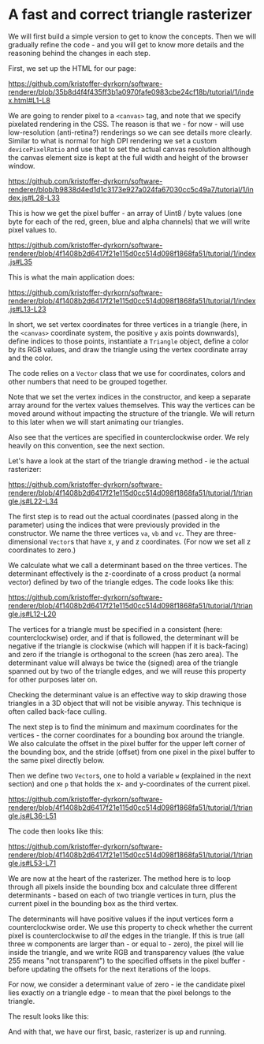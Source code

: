 # A fast and correct triangle rasterizer

We will first build a simple version to get to know the concepts. Then we will gradually refine the code - and you will get to know more details and the reasoning behind the changes in each step.

First, we set up the HTML for our page:

https://github.com/kristoffer-dyrkorn/software-renderer/blob/35b8d4f4f435ff3b1a0970fafe0983cbe24cf18b/tutorial/1/index.html#L1-L8

We are going to render pixel to a `<canvas>` tag, and note that we specify pixelated rendering in the CSS. The reason is that we - for now - will use low-resolution (anti-retina?) renderings so we can see details more clearly. Similar to what is normal for high DPI rendering we set a custom `devicePixelRatio` and use that to set the actual canvas resolution although the canvas element size is kept at the full width and height of the browser window.

https://github.com/kristoffer-dyrkorn/software-renderer/blob/b9838d4ed1d1c3173e927a024fa67030cc5c49a7/tutorial/1/index.js#L28-L33

This is how we get the pixel buffer - an array of Uint8 / byte values (one byte for each of the red, green, blue and alpha channels) that we will write pixel values to.

https://github.com/kristoffer-dyrkorn/software-renderer/blob/4f1408b2d6417f21e115d0cc514d098f1868fa51/tutorial/1/index.js#L35

This is what the main application does:

https://github.com/kristoffer-dyrkorn/software-renderer/blob/4f1408b2d6417f21e115d0cc514d098f1868fa51/tutorial/1/index.js#L13-L23

In short, we set vertex coordinates for three vertices in a triangle (here, in the `<canvas>` coordinate system, the positive `y` axis points downwards), define indices to those points, instantiate a `Triangle` object, define a color by its RGB values, and draw the triangle using the vertex coordinate array and the color.

The code relies on a `Vector` class that we use for coordinates, colors and other numbers that need to be grouped together.

Note that we set the vertex indices in the constructor, and keep a separate array around for the vertex values themselves. This way the vertices can be moved around without impacting the structure of the triangle. We will return to this later when we will start animating our triangles.

Also see that the vertices are specified in counterclockwise order. We rely heavily on this convention, see the next section. 

Let's have a look at the start of the triangle drawing method - ie the actual rasterizer:

https://github.com/kristoffer-dyrkorn/software-renderer/blob/4f1408b2d6417f21e115d0cc514d098f1868fa51/tutorial/1/triangle.js#L22-L34

The first step is to read out the actual coordinates (passed along in the parameter) using the indices that were previously provided in the constructor. We name the three vertices `va`, `vb` and `vc`. They are three-dimensional `Vector`s that have x, y and z coordinates. (For now we set all z coordinates to zero.)

We calculate what we call a determinant based on the three vertices. The determinant effectively is the z-coordinate of a cross product (a normal vector) defined by two of the triangle edges. The code looks like this:

https://github.com/kristoffer-dyrkorn/software-renderer/blob/4f1408b2d6417f21e115d0cc514d098f1868fa51/tutorial/1/triangle.js#L12-L20

The vertices for a triangle must be specified in a consistent (here: counterclockwise) order, and if that is followed, the determinant will be negative if the triangle is clockwise (which will happen if it is back-facing) and zero if the triangle is orthogonal to the screen (has zero area). The determinant value will always be twice the (signed) area of the triangle spanned out by two of the triangle edges, and we will reuse this property for other purposes later on.

Checking the determinant value is an effective way to skip drawing those triangles in a 3D object that will not be visible anyway. This technique is often called back-face culling. 

The next step is to find the minimum and maximum coordinates for the vertices - the corner coordinates for a bounding box around the triangle. We also calculate the offset in the pixel buffer for the upper left corner of the bounding box, and the stride (offset) from one pixel in the pixel buffer to the same pixel directly below.

Then we define two `Vector`s, one to hold a variable `w` (explained in the next section) and one `p` that holds the x- and y-coordinates of the current pixel.

https://github.com/kristoffer-dyrkorn/software-renderer/blob/4f1408b2d6417f21e115d0cc514d098f1868fa51/tutorial/1/triangle.js#L36-L51

The code then looks like this:

https://github.com/kristoffer-dyrkorn/software-renderer/blob/4f1408b2d6417f21e115d0cc514d098f1868fa51/tutorial/1/triangle.js#L53-L71

We are now at the heart of the rasterizer. The method here is to loop through all pixels inside the bounding box and calculate three different determinants -  based on each of two triangle vertices in turn, plus the current pixel in the bounding box as the third vertex.

The determinants will have positive values if the input vertices form a counterclockwise order. We use this property to check whether the current pixel is counterclockwise to *all* the edges in the triangle. If this is true (all three w components are larger than - or equal to - zero), the pixel will lie inside the triangle, and we write RGB and transparency values (the value 255 means "not transparent") to the specified offsets in the pixel buffer - before updating the offsets for the next iterations of the loops.

For now, we consider a determinant value of zero - ie the candidate pixel lies exactly *on* a triangle edge - to mean that the pixel belongs to the triangle.

The result looks like this:


And with that, we have our first, basic, rasterizer is up and running.
